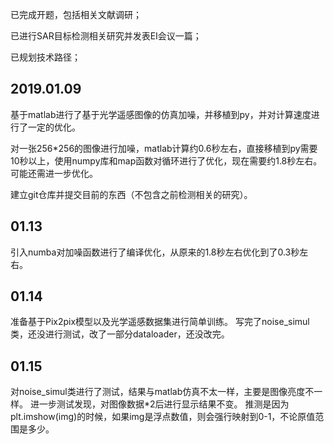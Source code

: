 已完成开题，包括相关文献调研；

已进行SAR目标检测相关研究并发表EI会议一篇；

已规划技术路径；

## 2019.01.09

基于matlab进行了基于光学遥感图像的仿真加噪，并移植到py，并对计算速度进行了一定的优化。

对一张256*256的图像进行加噪，matlab计算约0.6秒左右，直接移植到py需要10秒以上，使用numpy库和map函数对循环进行了优化，现在需要约1.8秒左右。可能还需进一步优化。

建立git仓库并提交目前的东西（不包含之前检测相关的研究）。

## 01.13

引入numba对加噪函数进行了编译优化，从原来的1.8秒左右优化到了0.3秒左右。

## 01.14

准备基于Pix2pix模型以及光学遥感数据集进行简单训练。
写完了noise_simul类，还没进行测试，改了一部分dataloader，还没改完。

## 01.15

对noise_simul类进行了测试，结果与matlab仿真不太一样，主要是图像亮度不一样。
进一步测试发现，对图像数据*2后进行显示结果不变。
推测是因为plt.imshow(img)的时候，如果img是浮点数值，则会强行映射到0-1，不论原值范围是多少。
